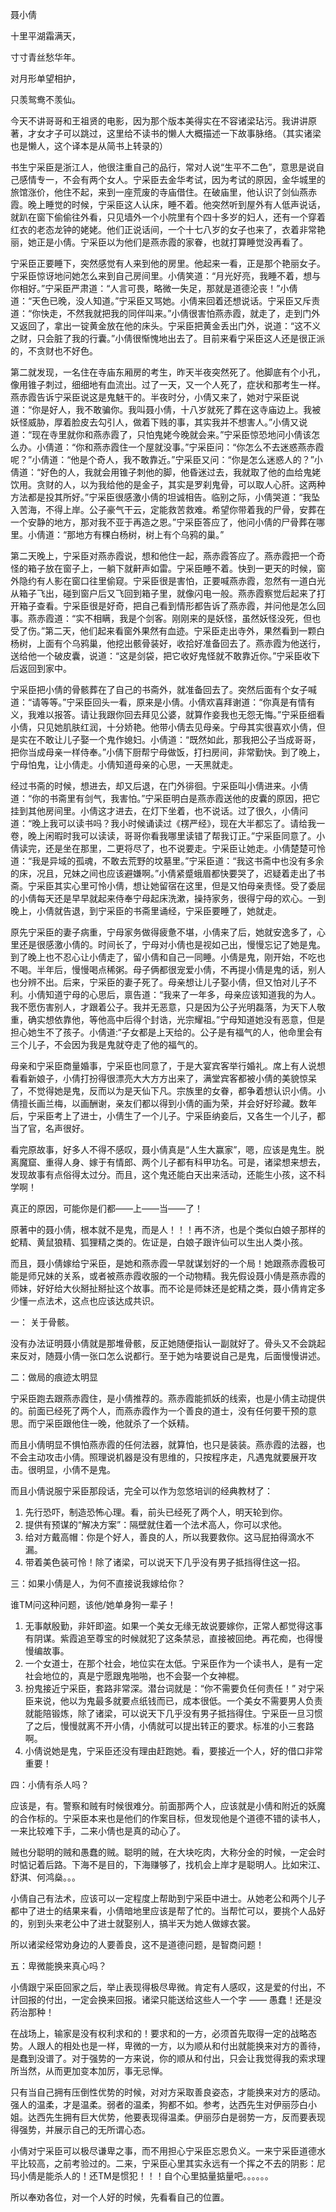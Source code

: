 聂小倩

十里平湖霜满天，

寸寸青丝愁华年。

对月形单望相护，

只羡鸳鸯不羡仙。



今天不讲哥哥和王祖贤的电影，因为那个版本美得实在不容诸梁玷污。我讲讲原著，才女才子可以跳过，这里给不读书的懒人大概描述一下故事脉络。（其实诸梁也是懒人，这个译本是从简书上转录的）



书生宁采臣是浙江人，他很注重自己的品行，常对人说“生平不二色”，意思是说自己感情专一，不会有两个女人。宁采臣去金华考试，因为考试的原因，金华城里的旅馆涨价，他住不起，来到一座荒废的寺庙借住。在破庙里，他认识了剑仙燕赤霞。晚上睡觉的时候，宁采臣这人认床，睡不着。他突然听到屋外有人低声说话，就趴在窗下偷偷往外看，只见墙外一个小院里有个四十多岁的妇人，还有一个穿着红衣的老态龙钟的姥姥。他们正说话间，一个十七八岁的女子也来了，衣着非常艳丽，她正是小倩。宁采臣以为他们是燕赤霞的家眷，也就打算睡觉没再看了。



宁采臣正要睡下，突然感觉有人来到他的房里。他起来一看，正是那个艳丽女子。宁采臣惊讶地问她怎么来到自己房间里。小倩笑道：“月光好亮，我睡不着，想与你相好。”宁采臣严肃道：“人言可畏，略微一失足，那就是道德沦丧！”小倩道：“天色已晚，没人知道。”宁采臣又骂她。小倩来回着还想说话。宁采臣又斥责道：“你快走，不然我就把我的同伴叫来。”小倩很害怕燕赤霞，就走了，走到门外又返回了，拿出一锭黄金放在他的床头。宁采臣把黄金丢出门外，说道：“这不义之财，只会脏了我的行囊。”小倩很惭愧地出去了。目前来看宁采臣这人还是很正派的，不贪财也不好色。



第二就发现，一名住在寺庙东厢房的考生，昨天半夜突然死了。他脚底有个小孔，像用锥子刺过，细细地有血流出。过了一天，又一个人死了，症状和那考生一样。燕赤霞告诉宁采臣说这是鬼魅干的。半夜时分，小倩又来了，她对宁采臣说道：“你是好人，我不敢骗你。我叫聂小倩，十八岁就死了葬在这寺庙边上。我被妖怪威胁，厚着脸皮去勾引人，做着下贱的事，其实我并不想害人。”小倩又说道：“现在寺里就你和燕赤霞了，只怕鬼姥今晚就会来。”宁采臣惊恐地问小倩该怎么办。小倩道：“你和燕赤霞住一个屋就没事。”宁采臣问：“你怎么不去迷惑燕赤霞呢？”小倩道：“他是个奇人，我不敢靠近。”宁采臣又问：“你是怎么迷惑人的？”小倩道：“好色的人，我就会用锥子刺他的脚，他昏迷过去，我就取了他的血给鬼姥饮用。贪财的人，以为我给他的是金子，其实是罗刹鬼骨，可以取人心肝。这两种方法都是投其所好。”宁采臣很感激小倩的坦诚相告。临别之际，小倩哭道：“我坠入苦海，不得上岸。公子豪气干云，定能救苦救难。希望你带着我的尸骨，安葬在一个安静的地方，那对我不亚于再造之恩。”宁采臣答应了，他问小倩的尸骨葬在哪里。小倩道：“那地方有棵白杨树，树上有个乌鸦的巢。”



第二天晚上，宁采臣对燕赤霞说，想和他住一起，燕赤霞答应了。燕赤霞把一个奇怪的箱子放在窗子上，一躺下就鼾声如雷。宁采臣睡不着。快到一更天的时候，窗外隐约有人影在窗口往里偷窥。宁采臣很是害怕，正要喊燕赤霞，忽然有一道白光从箱子飞出，碰到窗户后又飞回到箱子里，就像闪电一般。燕赤霞察觉后起来了打开箱子查看。宁采臣很是好奇，把自己看到情形都告诉了燕赤霞，并问他是怎么回事。燕赤霞道：“实不相瞒，我是个剑客。刚刚来的是妖怪，虽然妖怪没死，但也受了伤。”第二天，他们起来看窗外果然有血迹。宁采臣走出寺外，果然看到一颗白杨树，上面有个乌鸦巢，他挖出骸骨装好，收拾好准备回去了。燕赤霞为他送行，送给他一个破皮囊，说道：“这是剑袋，把它收好鬼怪就不敢靠近你。”宁采臣收下后返回到家中。



宁采臣把小倩的骨骸葬在了自己的书斋外，就准备回去了。突然后面有个女子喊道：“请等等。”宁采臣回头一看，原来是小倩。小倩欢喜拜谢道：“你真是有情有义，我难以报答。请让我跟你回去拜见公婆，就算作妾我也无怨无悔。”宁采臣细看小倩，只见她肌肤红润，十分娇艳。他带小倩去见母亲。宁母其实很喜欢小倩，但是实在不敢让儿子娶一个鬼作媳妇。小倩道：“既然如此，那我把公子当成哥哥，把你当成母亲一样侍奉。”小倩下厨帮宁母做饭，打扫房间，非常勤快。到了晚上，宁母怕鬼，让小倩走。小倩知道母亲的心思，一天黑就走。



经过书斋的时候，想进去，却又后退，在门外徘徊。宁采臣叫小倩进来。小倩道：“你的书斋里有剑气，我害怕。”宁采臣明白是燕赤霞送他的皮囊的原因，把它挂到其他房间里。小倩这才进去，在灯下坐着，也不说话。过了很久，小倩问道：“晚上我可以读书吗？我小时候诵读过《楞严经》，现在大半都忘了。请给我一卷，晚上闲暇时我可以读读，哥哥你看我哪里读错了帮我订正。”宁采臣同意了。小倩读完，还是坐在那里，二更将尽了，也不说要走。宁采臣让她走。小倩楚楚可怜道：“我是异域的孤魂，不敢去荒野的坟墓里。”宁采臣道：“我这书斋中也没有多余的床，况且，兄妹之间也应该避嫌啊。”小倩紧蹙蛾眉都快要哭了，迟疑着走出了书斋。宁采臣其实心里可怜小倩，想让她留宿在这里，但是又怕母亲责怪。受了委屈的小倩每天还是早早就起来侍奉宁母起床洗漱，操持家务，很得宁母的欢心。一到晚上，小倩就告退，到宁采臣的书斋里诵经，宁采臣要睡了，她就走。



原先宁采臣的妻子病重，宁母家务做得疲惫不堪，小倩来了后，她就安逸多了，心里还是很感激小倩的。时间长了，宁母对小倩也是视如己出，慢慢忘记了她是鬼。到了晚上也不忍心让小倩走了，留小倩和自己一同睡。小倩是鬼，刚开始，不吃也不喝。半年后，慢慢喝点稀粥。母子俩都很宠爱小倩，不再提小倩是鬼的话，别人也分辨不出。后来，宁采臣的妻子死了。母亲想让儿子娶小倩，但又怕对儿子不利。小倩知道宁母的心思后，禀告道：“我来了一年多，母亲应该知道我的为人。我不愿伤害别人，才跟着公子。我并无恶意，只是因为公子光明磊落，为天下人敬重，确实想依靠他，等他高中后得个封诰，光宗耀祖。”宁母知道她没有恶意，但是担心她生不了孩子。小倩道:“子女都是上天给的。公子是有福气的人，他命里会有三个儿子，不会因为我是鬼就夺走了他的福气的。



母亲和宁采臣商量婚事，宁采臣也同意了，于是大宴宾客举行婚礼。席上有人说想看看新娘子，小倩打扮得很漂亮大大方方出来了，满堂宾客都被小倩的美貌惊呆了，不觉得她是鬼，反而以为是天仙下凡。宗族里的女眷，都争着想认识小倩。小倩擅长画兰梅，以画酬谢，亲友们都以得到小倩的画为荣，并会好好珍藏。数年后，宁采臣考上了进士，小倩生了一个儿子。宁采臣纳妾后，又各生一个儿子，都当了官，名声很好。



看完原故事，好多人不得不感叹，聂小倩真是“人生大赢家”，嗯，应该是鬼生。脱离魔窟、重得人身、嫁于有情郎、两个儿子都有科甲功名。可是，诸梁想来想去，发现故事有点俗得太过分。而且，这个鬼还能白天出来活动，还能生小孩，这不科学啊！



真正的原因，可能你是们都——上——当——了！



原著中的聂小倩，根本就不是鬼，而是人！！！再不济，也是个类似白娘子那样的蛇精、黄鼠狼精、狐狸精之类的。佐证是，白娘子跟许仙可以生出人类小孩。



而且，聂小倩嫁给宁采臣，是她和燕赤霞一早就谋划好的一个局！她跟燕赤霞极可能是师兄妹的关系，或者被燕赤霞收服的一个动物精。我先假设聂小倩是燕赤霞的师妹，好好给大伙掰扯掰扯这个故事。而不论是师妹还是蛇精之类，聂小倩肯定多少懂一点法术，这点也应该达成共识。



一： 关于骨骸。

没有办法证明聂小倩就是那堆骨骸，反正她随便指认一副就好了。骨头又不会跳起来反对，随聂小倩一张口怎么说都行。至于她为啥要说自己是鬼，后面慢慢讲述。



二：做局的痕迹太明显

宁采臣跑去跟燕赤霞住，是小倩推荐的。燕赤霞能抓妖的线索，也是小倩主动提供的。前面已经死了两个人，而燕赤霞作为一个善良的道士，没有任何要干预的意思。而宁采臣跟他住一晚，他就杀了一个妖精。

而且小倩明显不惧怕燕赤霞的任何法器，就算怕，也只是装装。燕赤霞的法器，也不会主动攻击小倩。照理说机器是没有思维的，只按程序走，凡遇鬼就要展开攻击。很明显，小倩不是鬼。

而且小倩说服宁采臣那段话，完全可以作为忽悠培训的经典教材了：

1. 先行恐吓，制造恐怖心理。看，前头已经死了两个人，明天轮到你。
2. 提供有预谋的“解决方案”：隔壁就住着一个法术高人，你可以求他。
3. 给对方戴高帽：你是个好人，善良的人，所以我要救你。这马屁拍得滴水不漏。
4. 带着美色装可怜！除了诸梁，可以说天下几乎没有男子抵挡得住这一招。



三：如果小倩是人，为何不直接说我嫁给你？

谁TM问这种问题，该他/她单身狗一辈子！

1. 无事献殷勤，非奸即盗。如果一个美女无缘无故说要嫁你，正常人都觉得这事有阴谋。紫霞追至尊宝的时候就犯了这条禁忌，直接被回绝。再花痴，也得慢慢编故事。
2. 一个女道士，在那个社会，地位实在太低。宁采臣作为一个读书人，是有一定社会地位的，真是宁愿跟鬼啪啪，也不会娶一个女神棍。
3. 扮鬼接近宁采臣，套路非常深。潜台词就是：“你不需要负任何责任！” 对宁采臣来说，他以为鬼最多就要点纸钱而已，成本很低。一个美女不需要男人负责就能陪锻炼，除了诸梁，可以说天下几乎没有男子抵挡得住。宁采臣一旦习惯了之后，慢慢就离不开小倩，小倩就可以提出转正的要求。标准的小三套路啊。
4. 小倩说她是鬼，宁采臣还没有理由赶跑她。看，要接近一个人，好的借口非常重要！



四：小倩有杀人吗？

应该是，有。警察和贼有时候很难分。前面那两个人，应该就是小倩和附近的妖魔的合作标的。宁采臣本来也是他们的作案目标，但发现他是个道德不错的读书人，一来比较难下手，二来小倩也是真的动心了。



贼也分聪明的贼和愚蠢的贼。聪明的贼，在大块吃肉，大称分金的时候，一定会时时惦记着后路。下海不是目的，下海赚够了，找机会上岸才是聪明人。比如宋江、舒淇、何鸿燊。。。



小倩自己有法术，应该可以一定程度上帮助到宁采臣中进士。从她老公和两个儿子都中了进士的结果来看，小倩暗地里应该是帮了忙的。当帮忙可以，要挑个人品好的，别到头来老公中了进士就娶别人，搞半天为她人做嫁衣裳。



所以诸梁经常劝身边的人要善良，这不是道德问题，是智商问题！



五：卑微能换来真心吗？

小倩跟宁采臣回家之后，举止表现得极尽卑微。肯定有人感叹，这是爱的付出，不计回报的付出，一定会换来回报。诸梁只能送给这些人一个字 —— 愚蠢！还是没药治那种！



在战场上，输家是没有权利求和的！要求和的一方，必须首先取得一定的战略态势。人跟人的相处也是一样，卑微的一方，以为顺从和付出就能换来对方的善待，是蠢到没谱了。对于强势的一方来说，你的顺从和付出，只会让我觉得我的索求理所当然，从而更加变本加厉，事无忌惮。



只有当自己拥有压倒性优势的时候，对对方采取善良姿态，才能换来对方的感动。强人的温柔，才是温柔。弱者的温柔，狗都不如。参考，达西先生对伊丽莎白小姐。达西先生拥有巨大优势，他要表现得温柔。伊丽莎白是弱势一方，反而要表现得强势，并展示自己的无所谓心态。



小倩对宁采臣可以极尽谦卑之事，而不用担心宁采臣忘恩负义。一来宁采臣道德水平比较高，之前考验过的。二来，宁采臣心里其实永远有一个挥之不去的阴影：尼玛小倩是能杀人的！还TM是惯犯！！！自个心里掂量掂量吧。。。。。。



所以奉劝各位，对一个人好的时候，先看看自己的位置。